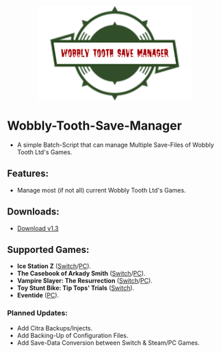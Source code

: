 <p align="center">
 <p align="center">
    <img width="360" height="220" src="1jojVVCOMkX9Wyrexe4hGfO0aTS8F5UEGSk2ZwCWEPoBQRwX580acp46E5JwtcuAUGihYIdMY5iiF4R8VL1VsgqjKMP4xHWXZzCwBQbhZRC5gLkuSWvOd-transformed.png" alt="Wobbly Tooth Save Manager.">
</p>

# Wobbly-Tooth-Save-Manager
- A simple Batch-Script that can manage Multiple Save-Files of Wobbly Tooth Ltd's Games.

## Features:
- Manage most (if not all) current Wobbly Tooth Ltd's Games.

## Downloads:
- [Download v1.3](https://github.com/Cracko298/Wobbly-Tooth-Save-Manager/releases/download/v1.3-release-1/Wobbly-Tooth-Save-Manager.zip)

## Supported Games:
- **Ice Station Z** ([Switch](https://www.nintendo.com/store/products/ice-station-z-switch/)/[PC](https://store.steampowered.com/app/1795180)).
- **The Casebook of Arkady Smith** ([Switch](https://www.nintendo.com/store/products/the-casebook-of-arkady-smith-switch/)/[PC](https://store.steampowered.com/app/1260840)).
- **Vampire Slayer: The Resurrection** ([Switch](https://www.nintendo.com/store/products/vampire-slayer-the-resurrection-switch/)/[PC](https://store.steampowered.com/app/2188960)).
- **Toy Stunt Bike: Tip Tops' Trials** ([Switch](https://www.nintendo.com/store/products/toy-stunt-bike-tiptops-trials-switch/)).
- **Eventide** ([PC](https://store.steampowered.com/app/2435930)).

### Planned Updates:
- Add Citra Backups/Injects.
- Add Backing-Up of Configuration Files.
- Add Save-Data Conversion between Switch & Steam/PC Games.
